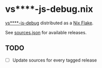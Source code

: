 # vs\*\*\*\*-js-debug.nix

[vs\*\*\*\*-js-debug][vscode-js-debug] distributed as a [Nix Flake].

See [sources.json](./nix/sources.json) for available releases.

## TODO

- [ ] Update sources for every tagged release

[vscode-js-debug]: https://github.com/microsoft/vscode-js-debug
[Nix Flake]: https://nixos.wiki/wiki/Flakes
